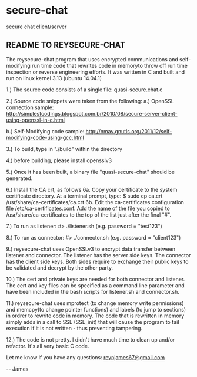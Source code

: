 # secure-chat
secure chat client/server


## README TO REYSECURE-CHAT

The reysecure-chat program that uses encrypted communications and self-modifying run time code that rewrites code in memoryto throw off run time inspection or reverse engineering efforts.  It was written in C and built and run on linux kernel 3.13 (ubuntu 14.04.1)

1.) The source code consists of a single file: quasi-secure.chat.c

2.) Source code snippets were taken from the following:
a.) OpenSSL connection sample: http://simplestcodings.blogspot.com.br/2010/08/secure-server-client-using-openssl-in-c.html

b.) Self-Modifying code sample: http://nmav.gnutls.org/2011/12/self-modifying-code-using-gcc.html 


3.) To build, type in "./build" within the directory 

4.) before building, please install opensslv3

5.) Once it has been built, a binary file "quasi-secure-chat" should be generated.  

6.) Install the CA crt, as follows
6a. Copy your certificate to the system certificate directory. At a terminal prompt, type:
$ sudo cp ca.crt /usr/share/ca-certificates/ca.crt
6b. Edit the ca-certificates configuration file /etc/ca-certificates.conf. Add the name of the file you copied to /usr/share/ca-certificates to the top of the list just after the final "#". 

7.) To run as listener:
#> ./listener.sh
(e.g. password = "test123")

8.) To run as connector:
#> ./connector.sh
(e.g. password = "client123")

9.) reysecure-chat uses OpenSSLv3 to encrypt data transfer between listener and connector.  The listener has the server side keys.  The connector has the client side keys.  Both sides require to exchange their public keys to be validated and decrypt by the other party.

10.) The cert and private keys are needed for both connector and listener.  The cert and key files can be specified as a command line parameter and have been included in the bash scripts for listener.sh and connector.sh.

11.) reysecure-chat uses mprotect (to change memory write permissions) and memcpy(to change pointer functions) and labels (to jump to sections) in ordrer to rewrite code in memory.  The code that is rewritten in memory simply adds in a call to SSL (SSL_init) that will cause the program to fail execution if it is not written - thus preventing tampering.

12.) The code is not pretty.  I didn't have much time to clean up and/or refactor. It's all very basic C code.


Let me know if you have any questions:  reynjames67@gmail.com

-- James    

